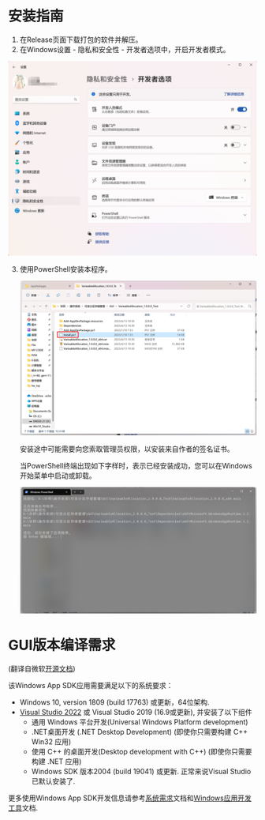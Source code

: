 # 安装指南

1. 在Release页面下载打包的软件并解压。
2. 在Windows设置 - 隐私和安全性 - 开发者选项中，开启开发者模式。

![image-20230413193444100](images\Setting_Dev.png)

3. 使用PowerShell安装本程序。

   ![image-20230413193735249](images\Install_Powershell.png)

   安装途中可能需要向您索取管理员权限，以安装来自作者的签名证书。

   当PowerShell终端出现如下字样时，表示已经安装成功，您可以在Windows开始菜单中启动或卸载。

   ![image-20230413194015430](images\Install_Fin.png)

   

# GUI版本编译需求

(翻译自微软[开源文档](https://github.com/microsoft/WindowsAppSDK-Samples/blob/main/README.md))

该Windows App SDK应用需要满足以下的系统要求：

- Windows 10, version 1809 (build 17763) 或更新，64位架构.
- [Visual Studio 2022](https://visualstudio.microsoft.com/downloads/) 或 Visual Studio 2019 (16.9或更新), 并安装了以下组件
  - 通用 Windows 平台开发(Universal Windows Platform development)
  - .NET桌面开发 (.NET Desktop Development) (即使你只需要构建 C++ Win32 应用)
  - 使用 C++ 的桌面开发(Desktop development with C++) (即使你只需要构建 .NET 应用)
  - Windows SDK 版本2004 (build 19041) 或更新. 正常来说Visual Studio已默认安装了.

更多使用Windows App SDK开发信息请参考[系统需求]((https://docs.microsoft.com/windows/apps/windows-app-sdk/system-requirements) )文档和[Windows应用开发工具](https://docs.microsoft.com/windows/apps/windows-app-sdk/set-up-your-development-environment)文档.

